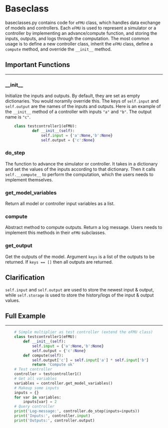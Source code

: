 Baseclass
==============
baseclasses.py contains code for `eFMU` class, which handles data exchange of models and controllers. Each `eFMU` is used to represent a simulator or a controller by implementing an advance/compute function, and storing the inputs, outputs, and logs through the computation. The most common usage is to define a new controller class, inherit the `eFMU` class, define a `compute` method, and override the `__init__` method.

## Important Functions
---
### \_\_init__
Initialize the inputs and outputs. By default, they are set as empty dictionaries. You would noramlly override this. The keys of `self.input` and `self.output` are the names of the inputs and outputs. Here is an example of the `__init__` method of a controller with inputs `"a"` and `"b"`. The output name is `"c"`. 
```python
    class testcontroller1(eFMU):
            def __init__(self):
                self.input = {'a':None,'b':None}
                self.output = {'c':None}
```

### do_step
The function to advance the simulator or controller. It takes in a dictionary and set the values of the inputs according to that dictionary. Then it calls `self.__compute__` to perform the computation, which the users needs to implement themselves.

### get_model_variables
Return all model or controller input variables as a list.

### compute
Abstract method to compute outputs. Return a log message. Users needs to implement this methods in their `eFMU` subclasses.

### get_output
Get the outputs of the model. Argument `keys` is a list of the outputs to be returned. If `keys == []` then all outputs are returned.

## Clarification
`self.input` and `self.output` are used to store the newest input & output, while `self.storage` is used to store the history/logs of the input & output values.

## Full Example 
---
``` python
    # Simple multiplier as test controller (extend the eFMU class)
    class testcontroller1(eFMU):
        def __init__(self):
            self.input = {'a':None,'b':None}
            self.output = {'c':None}
        def compute(self):
            self.output['c'] = self.input['a'] * self.input['b']
            return 'Compute ok'
    # Test controller
    controller = testcontroller1()
    # Get all variables
    variables = controller.get_model_variables()
    # Makeup some inputs
    inputs = {}
    for var in variables:
        inputs[var] = 2
    # Query controller
    print('Log-message:', controller.do_step(inputs=inputs))
    print('Inputs:', controller.input)
    print('Outputs:', controller.output)
```